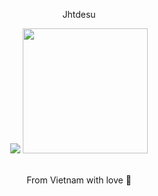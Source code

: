 <body>
  <p align="center">Jhtdesu</p>
  <div align="center">
    <a>
      <img src="https://lanyard.kyrie25.dev/api/453518703598764043?showBanner=true&imgStyle=square" />
    </a>
      <img  src="https://media.tenor.com/25ykirk3P4YAAAAM/oz-oz-yarimasu.gif" width="200" />
  </div>
  <br>
  <p align="center">From Vietnam with love 💖</p>
</body>
